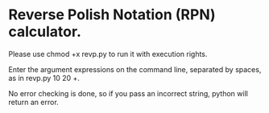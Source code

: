 # Reverse Polish Notation (RPN) calculator.

Please use chmod +x revp.py to run it with execution rights.

Enter the argument expressions on the command line, separated by spaces, as in revp.py 10 20 +.

No error checking is done, so if you pass an incorrect string, python will return an error.
